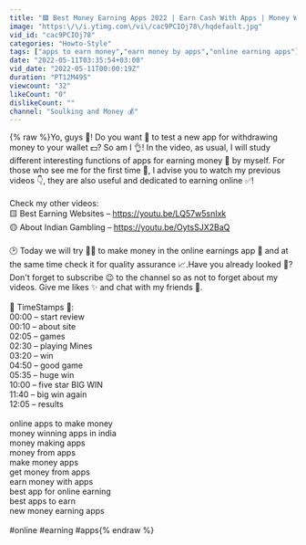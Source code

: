 ```yaml
---
title: "🟪 Best Money Earning Apps 2022 | Earn Cash With Apps | Money Winning App"
image: "https:\/\/i.ytimg.com\/vi\/cac9PCIOj78\/hqdefault.jpg"
vid_id: "cac9PCIOj78"
categories: "Howto-Style"
tags: ["apps to earn money","earn money by apps","online earning apps"]
date: "2022-05-11T03:35:54+03:00"
vid_date: "2022-05-11T00:00:19Z"
duration: "PT12M49S"
viewcount: "32"
likeCount: "0"
dislikeCount: ""
channel: "Soulking and Money 💰"
---
```

{% raw %}Yo, guys 👋! Do you want 💯 to test a new app for withdrawing money to your wallet 💵? So am I 👌! In the video, as usual, I will study different interesting functions of apps for earning money 🎁 by myself. For those who see me for the first time 👀, I advise you to watch my previous videos 👇, they are also useful and dedicated to earning online ✅!<br /><br />Check my other videos: <br />🟨 Best Earning Websites – <a rel="nofollow" target="blank" href="https://youtu.be/LQ57w5snIxk">https://youtu.be/LQ57w5snIxk</a><br />🟡 About Indian Gambling – <a rel="nofollow" target="blank" href="https://youtu.be/OytsSJX2BaQ">https://youtu.be/OytsSJX2BaQ</a><br /><br />🕑 Today we will try 💪🏿 to make money in the online earnings app 🤑 and at the same time check it for quality assurance 📈.Have you already looked 💾? Don't forget to subscribe 😉 to the channel so as not to forget about my videos. Give me likes ✨ and chat with my friends 💸.<br /><br />🍭 TimeStamps 🍭:<br />00:00 – start review<br />00:10 – about site <br />02:05 – games  <br />02:30 – playing Mines<br />03:20 – win <br />04:50 – good game<br />05:35 – huge win<br />10:00 – five star BIG WIN <br />11:40 – big win again <br />12:05 – results <br /><br />online apps to make money<br />money winning apps in india<br />money making apps<br />money from apps<br />make money apps<br />get money from apps<br />earn money with apps<br />best app for online earning<br />best apps to earn<br />new money earning apps<br /><br />#online #earning #apps{% endraw %}

